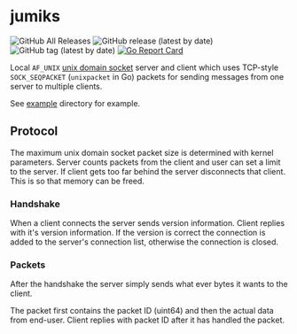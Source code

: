 # jumiks

![GitHub All Releases](https://img.shields.io/github/downloads/raspi/jumiks/total?style=for-the-badge)
![GitHub release (latest by date)](https://img.shields.io/github/v/release/raspi/jumiks?style=for-the-badge)
![GitHub tag (latest by date)](https://img.shields.io/github/v/tag/raspi/jumiks?style=for-the-badge)
[![Go Report Card](https://goreportcard.com/badge/github.com/raspi/jumiks)](https://goreportcard.com/report/github.com/raspi/jumiks)


Local `AF_UNIX` [unix domain socket](https://en.wikipedia.org/wiki/Unix_domain_socket) server and client which uses TCP-style `SOCK_SEQPACKET` (`unixpacket` in Go) packets for sending messages from one server to multiple clients.

See [example](example) directory for example.

## Protocol

The maximum unix domain socket packet size is determined with kernel parameters. 
Server counts packets from the client and user can set a limit to the server. If client gets too far behind the server disconnects that client. This is so that memory can be freed.

### Handshake

When a client connects the server sends version information. Client replies with it's version information. If the version is correct the connection is added to the server's connection list, otherwise the connection is closed.

### Packets

After the handshake the server simply sends what ever bytes it wants to the client. 

The packet first contains the packet ID (uint64) and then the actual data from end-user. Client replies with packet ID after it has handled the packet. 

